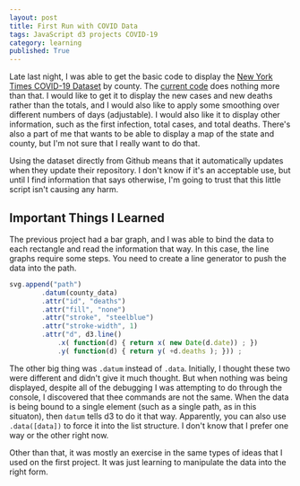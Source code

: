 ```yaml
---
layout: post
title: First Run with COVID Data
tags: JavaScript d3 projects COVID-19
category: learning
published: True
---
```


Late last night, I was able to get the basic code to display the [New York Times COVID-19 Dataset](https://github.com/nytimes/covid-19-data) by county. The [current code](https://aaronwongnsc.github.io/files/CovidInformation-NYT.html) does nothing more than that. I would like to get it to display the new cases and new deaths rather than the totals, and I would also like to apply some smoothing over different numbers of days (adjustable). I would also like it to display other information, such as the first infection, total cases, and total deaths. There's also a part of me that wants to be able to display a map of the state and county, but I'm not sure that I really want to do that.

Using the dataset directly from Github means that it automatically updates when they update their repository. I don't know if it's an acceptable use, but until I find information that says otherwise, I'm going to trust that this little script isn't causing any harm.

## Important Things I Learned

The previous project had a bar graph, and I was able to bind the data to each rectangle and read the information that way. In this case, the line graphs require some steps. You need to create a line generator to push the data into the path.

```js
svg.append("path")
		.datum(county_data)
		.attr("id", "deaths")
		.attr("fill", "none")
		.attr("stroke", "steelblue")
		.attr("stroke-width", 1)
		.attr("d", d3.line()
			.x( function(d) { return x( new Date(d.date)) ; })
			.y( function(d) { return y( +d.deaths ); })) ;

```

The other big thing was ```.datum``` instead of ```.data```. Initially, I thought these two were different and didn't give it much thought. But when nothing was being displayed, despite all of the debugging I was attempting to do through the console, I discovered that thee commands are not the same. When the data is being bound to a single element (such as a single path, as in this situaton), then ```datum``` tells d3 to do it that way. Apparently, you can also use ```.data([data])``` to force it into the list structure. I don't know that I prefer one way or the other right now.

Other than that, it was mostly an exercise in the same types of ideas that I used on the first project. It was just learning to manipulate the data into the right form.
